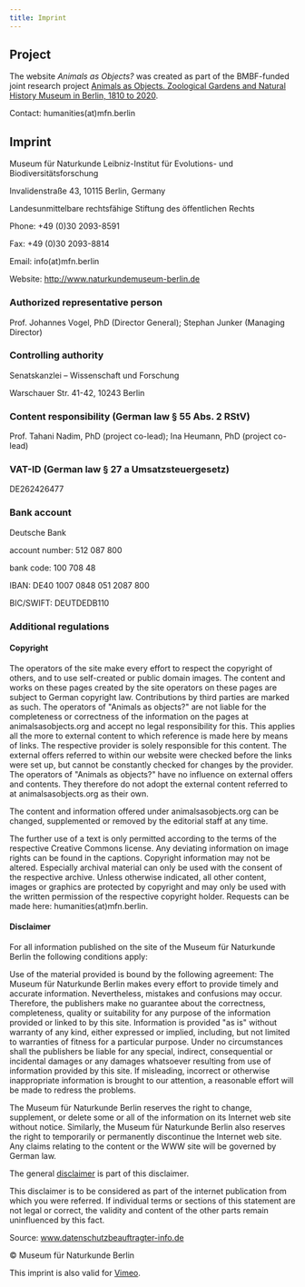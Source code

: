 ```yaml
---
title: Imprint
---
```

## Project

The website _Animals as Objects?_ was created as part of the BMBF-funded joint research project [Animals as Objects. Zoological Gardens and Natural History Museum in Berlin, 1810 to 2020](https://www.museumfuernaturkunde.berlin/en/science/animals-objects).

Contact: humanities(at)mfn.berlin

## Imprint

Museum für Naturkunde Leibniz-Institut für Evolutions- und Biodiversitätsforschung

Invalidenstraße 43, 10115 Berlin, Germany

Landesunmittelbare rechtsfähige Stiftung des öffentlichen Rechts

Phone: +49 (0)30 2093-8591

Fax: +49 (0)30 2093-8814

Email: info(at)mfn.berlin 

Website: <http://www.naturkundemuseum-berlin.de>

### Authorized representative person

Prof. Johannes Vogel, PhD (Director General); Stephan Junker (Managing Director)

### Controlling authority

Senatskanzlei – Wissenschaft und Forschung

Warschauer Str. 41-42, 10243 Berlin

### Content responsibility (German law § 55 Abs. 2 RStV)

Prof. Tahani Nadim, PhD (project co-lead); Ina Heumann, PhD (project co-lead)

### VAT-ID (German law § 27 a Umsatzsteuergesetz)

DE262426477

### Bank account

Deutsche Bank

account number: 512 087 800

bank code: 100 708 48

IBAN: DE40 1007 0848 051 2087 800

BIC/SWIFT: DEUTDEDB110

### Additional regulations

#### Copyright

The operators of the site make every effort to respect the copyright of others, and to use self-created or public domain images. The content and works on these pages created by the site operators on these pages are subject to German copyright law. Contributions by third parties are marked as such. The operators of "Animals as objects?" are not liable for the completeness or correctness of the information on the pages at animalsasobjects.org and accept no legal responsibility for this. This applies all the more to external content to which reference is made here by means of links. The respective provider is solely responsible for this content. The external offers referred to within our website were checked before the links were set up, but cannot be constantly checked for changes by the provider. The operators of "Animals as objects?" have no influence on external offers and contents. They therefore do not adopt the external content referred to at animalsasobjects.org as their own. 

The content and information offered under animalsasobjects.org can be changed, supplemented or removed by the editorial staff at any time.

The further use of a text is only permitted according to the terms of the respective Creative Commons license. Any deviating information on image rights can be found in the captions. Copyright information may not be altered. Especially archival material can only be used with the consent of the respective archive. Unless otherwise indicated, all other content, images or graphics are protected by copyright and may only be used with the written permission of the respective copyright holder. Requests can be made here: humanities(at)mfn.berlin.

#### Disclaimer

For all information published on the site of the Museum für Naturkunde Berlin the following conditions apply: 

Use of the material provided is bound by the following agreement: The Museum für Naturkunde Berlin makes every effort to provide timely and accurate information. Nevertheless, mistakes and confusions may occur. Therefore, the publishers make no guarantee about the correctness, completeness, quality or suitability for any purpose of the information provided or linked to by this site. Information is provided "as is" without warranty of any kind, either expressed or implied, including, but not limited to warranties of fitness for a particular purpose. Under no circumstances shall the publishers be liable for any special, indirect, consequential or incidental damages or any damages whatsoever resulting from use of information provided by this site. If misleading, incorrect or otherwise inappropriate information is brought to our attention, a reasonable effort will be made to redress the problems.

The Museum für Naturkunde Berlin reserves the right to change, supplement, or delete some or all of the information on its Internet web site without notice. Similarly, the Museum für Naturkunde Berlin also reserves the right to temporarily or permanently discontinue the Internet web site.
Any claims relating to the content or the WWW site will be governed by German law.

The general [disclaimer](https://www.disclaimer.de/disclaimer.htm) is part of this disclaimer.

This disclaimer is to be considered as part of the internet publication from which you were referred. If individual terms or sections of this statement are not legal or correct, the validity and content of the other parts remain uninfluenced by this fact.

Source: www.datenschutzbeauftragter-info.de



© Museum für Naturkunde Berlin

This imprint is also valid for [Vimeo](https://vimeo.com/user139444102).